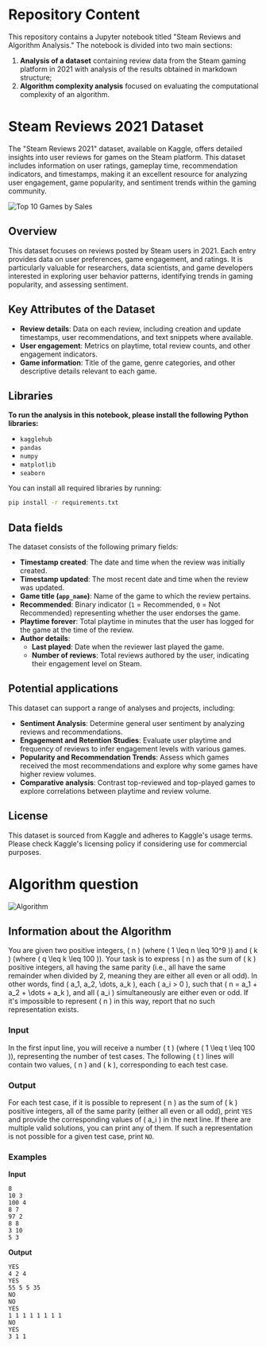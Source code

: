 # Repository Content

This repository contains a Jupyter notebook titled "Steam Reviews and Algorithm Analysis." The notebook is divided into two main sections:
1. **Analysis of a dataset** containing review data from the Steam gaming platform in 2021 with analysis of the results obtained in markdown structure;
2. **Algorithm complexity analysis** focused on evaluating the computational complexity of an algorithm.

# Steam Reviews 2021 Dataset

The "Steam Reviews 2021" dataset, available on Kaggle, offers detailed insights into user reviews for games on the Steam platform. This dataset includes information on user ratings, gameplay time, recommendation indicators, and timestamps, making it an excellent resource for analyzing user engagement, game popularity, and sentiment trends within the gaming community.

![Top 10 Games by Sales](https://cdn.akamai.steamstatic.com/store/home/store_home_share.jpg)

## Overview

This dataset focuses on reviews posted by Steam users in 2021. Each entry provides data on user preferences, game engagement, and ratings. It is particularly valuable for researchers, data scientists, and game developers interested in exploring user behavior patterns, identifying trends in gaming popularity, and assessing sentiment.

## Key Attributes of the Dataset

- **Review details**: Data on each review, including creation and update timestamps, user recommendations, and text snippets where available.
- **User engagement**: Metrics on playtime, total review counts, and other engagement indicators.
- **Game information**: Title of the game, genre categories, and other descriptive details relevant to each game.

## Libraries

**To run the analysis in this notebook, please install the following Python libraries:**

- `kagglehub`
- `pandas`
- `numpy`
- `matplotlib`
- `seaborn`

You can install all required libraries by running:
```bash
pip install -r requirements.txt
```

## Data fields

The dataset consists of the following primary fields:

- **Timestamp created**: The date and time when the review was initially created.
- **Timestamp updated**: The most recent date and time when the review was updated.
- **Game title (`app_name`)**: Name of the game to which the review pertains.
- **Recommended**: Binary indicator (`1` = Recommended, `0` = Not Recommended) representing whether the user endorses the game.
- **Playtime forever**: Total playtime in minutes that the user has logged for the game at the time of the review.
- **Author details**:
  - **Last played**: Date when the reviewer last played the game.
  - **Number of reviews**: Total reviews authored by the user, indicating their engagement level on Steam.

## Potential applications

This dataset can support a range of analyses and projects, including:

- **Sentiment Analysis**: Determine general user sentiment by analyzing reviews and recommendations.
- **Engagement and Retention Studies**: Evaluate user playtime and frequency of reviews to infer engagement levels with various games.
- **Popularity and Recommendation Trends**: Assess which games received the most recommendations and explore why some games have higher review volumes.
- **Comparative analysis**: Contrast top-reviewed and top-played games to explore correlations between playtime and review volume.

## License

This dataset is sourced from Kaggle and adheres to Kaggle's usage terms. Please check Kaggle's licensing policy if considering use for commercial purposes.

# Algorithm question

![Algorithm]([https://cdn.akamai.steamstatic.com/store/home/store_home_share.jpg](https://img.freepik.com/free-vector/digital-binary-code-algorithm-stream-matrix-background_1017-25328.jpg?semt=ais_hybrid))

## Information about the Algorithm

You are given two positive integers, \( n \) (where \( 1 \leq n \leq 10^9 \)) and \( k \) (where \( q \leq k \leq 100 \)). Your task is to express \( n \) as the sum of \( k \) positive integers, all having the same parity (i.e., all have the same remainder when divided by 2, meaning they are either all even or all odd). In other words, find \( a_1, a_2, \dots, a_k \), each \( a_i > 0 \), such that \( n = a_1 + a_2 + \dots + a_k \), and all \( a_i \) simultaneously are either even or odd. If it's impossible to represent \( n \) in this way, report that no such representation exists.

### Input

In the first input line, you will receive a number \( t \) (where \( 1 \leq t \leq 100 \)), representing the number of test cases. The following \( t \) lines will contain two values, \( n \) and \( k \), corresponding to each test case.

### Output

For each test case, if it is possible to represent \( n \) as the sum of \( k \) positive integers, all of the same parity (either all even or all odd), print `YES` and provide the corresponding values of \( a_i \) in the next line. If there are multiple valid solutions, you can print any of them. If such a representation is not possible for a given test case, print `NO`.

### Examples

**Input**

```text
8
10 3
100 4
8 7
97 2
8 8
3 10
5 3
```

**Output**

```text
YES
4 2 4
YES
55 5 5 35
NO
NO
YES
1 1 1 1 1 1 1 1
NO
YES
3 1 1
```
